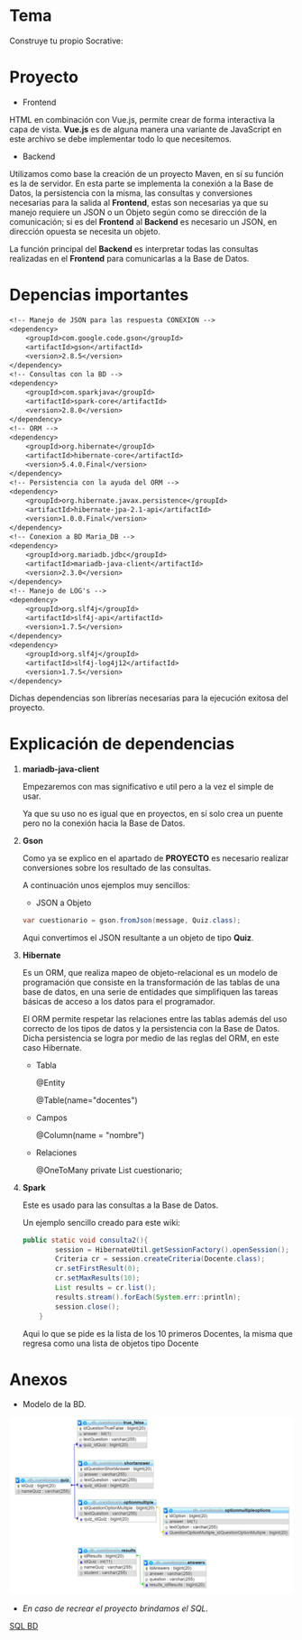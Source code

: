 # Tema
Construye tu propio Socrative:

# Proyecto
- Frontend

HTML en combinación con Vue.js, permite crear de forma interactiva la capa de vista. **Vue.js** es de alguna manera una variante de JavaScript en este archivo se debe implementar todo lo que necesitemos.   
- Backend

Utilizamos como base la creación de un proyecto Maven, en sí su función es la de servidor. En esta parte se implementa la conexión a la Base de Datos, la persistencia con la misma, las consultas y conversiones necesarias para la salida al **Frontend**, estas son necesarias ya que su manejo requiere un JSON o un Objeto según como se dirección de la comunicación; si es del **Frontend** al **Backend** es necesario un JSON, en dirección opuesta se necesita un objeto.

La función principal del **Backend** es interpretar todas las consultas realizadas en el **Frontend** para comunicarlas a la Base de Datos.

# Depencias importantes

```
<!-- Manejo de JSON para las respuesta CONEXION -->
<dependency>
    <groupId>com.google.code.gson</groupId>
    <artifactId>gson</artifactId>
    <version>2.8.5</version>
</dependency>
<!-- Consultas con la BD -->
<dependency>
    <groupId>com.sparkjava</groupId>
    <artifactId>spark-core</artifactId>
    <version>2.8.0</version>
</dependency>
<!-- ORM -->
<dependency>
    <groupId>org.hibernate</groupId>
    <artifactId>hibernate-core</artifactId>
    <version>5.4.0.Final</version>
</dependency>
<!-- Persistencia con la ayuda del ORM -->
<dependency>
    <groupId>org.hibernate.javax.persistence</groupId>
    <artifactId>hibernate-jpa-2.1-api</artifactId>
    <version>1.0.0.Final</version>
</dependency>
<!-- Conexion a BD Maria_DB -->
<dependency>
    <groupId>org.mariadb.jdbc</groupId>
    <artifactId>mariadb-java-client</artifactId>
    <version>2.3.0</version>
</dependency>
<!-- Manejo de LOG's -->
<dependency>
    <groupId>org.slf4j</groupId>
    <artifactId>slf4j-api</artifactId>
    <version>1.7.5</version>
</dependency>
<dependency>
    <groupId>org.slf4j</groupId>
    <artifactId>slf4j-log4j12</artifactId>
    <version>1.7.5</version>
</dependency>
```
Dichas dependencias son librerías necesarias para la ejecución exitosa del proyecto.

# Explicación de dependencias 
1. **mariadb-java-client**

    Empezaremos con mas significativo e util pero a la vez el simple de usar.

    Ya que su uso no es igual que en proyectos, en sí solo crea un puente pero no la conexión hacia la Base de Datos.

2. **Gson**

    Como ya se explico en el apartado de **PROYECTO** es necesario realizar conversiones sobre los resultado de las consultas.

    A continuación unos ejemplos muy sencillos:
    - JSON a Objeto
    
    ```JAVA
    var cuestionario = gson.fromJson(message, Quiz.class);
    ```
    
    Aqui convertimos el JSON resultante a un objeto de tipo **Quiz**.

3. **Hibernate**

    Es un ORM, que realiza mapeo de objeto-relacional es un modelo de programación que consiste en la transformación de las tablas de una base de datos, en una serie de entidades que simplifiquen las tareas básicas de acceso a los datos para el programador.
    
    El ORM permite respetar las relaciones entre las tablas además del uso correcto de los tipos de datos y la persistencia con la Base de Datos. Dicha persistencia se logra por medio de las reglas del ORM, en este caso Hibernate.
    - Tabla
        
        @Entity
        
        @Table(name="docentes")
    - Campos
    
        @Column(name = "nombre")
    - Relaciones  
        
        @OneToMany
            private List<Quiz> cuestionario;
4. **Spark**

    Este es usado para las consultas a la Base de Datos.
    
    Un ejemplo sencillo creado para este wiki:
    ```JAVA
    public static void consulta2(){
            session = HibernateUtil.getSessionFactory().openSession();
            Criteria cr = session.createCriteria(Docente.class);
            cr.setFirstResult(0);
            cr.setMaxResults(10);
            List results = cr.list();
            results.stream().forEach(System.err::println);
            session.close();
        }
    ``` 
    Aqui lo que se pide es la lista de los 10 primeros Docentes, la misma que regresa como una lista de objetos tipo Docente
# Anexos
- Modelo de la BD.

![Modelo](https://github.com/JheysonGaona/ArquitecturaAplicaciones_Proyecto2Bimestre/blob/master/SQL_MariaDB/ModeloBD.PNG)

- *En caso de recrear el proyecto brindamos el SQL.*
    
[SQL BD](https://github.com/JheysonGaona/ArquitecturaAplicaciones_Proyecto2Bimestre/blob/master/SQL_MariaDB/socrative.sql)

